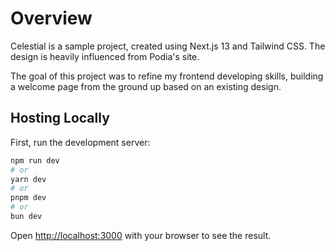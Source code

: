 
# Overview

Celestial is a sample project, created using Next.js 13 and Tailwind CSS. The design is heavily influenced from Podia's site.

The goal of this project was to refine my frontend developing skills, building a welcome page from the ground up based on an existing design.

## Hosting Locally

First, run the development server:

```bash
npm run dev
# or
yarn dev
# or
pnpm dev
# or
bun dev
```

Open [http://localhost:3000](http://localhost:3000) with your browser to see the result.
